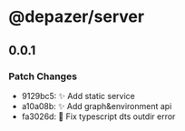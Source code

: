 # @depazer/server

## 0.0.1

### Patch Changes

- 9129bc5: ✨ Add static service
- a10a08b: ✨ Add graph&environment api
- fa3026d: 🐛 Fix typescript dts outdir error
